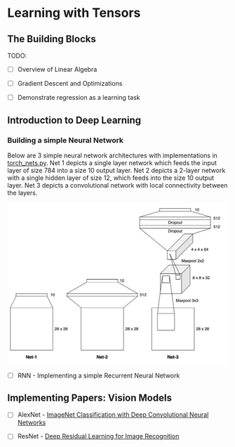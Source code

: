 # Learning with Tensors

## The Building Blocks

TODO:

- [ ] Overview of Linear Algebra

- [ ] Gradient Descent and Optimizations

- [ ] Demonstrate regression as a learning task

## Introduction to Deep Learning

### Building a simple Neural Network

Below are 3 simple neural network architectures with implementations in [torch_nets.py](mnist/torch_nets.py). Net 1 depicts a single layer network which feeds the input layer of size 784 into a size 10 output layer. Net 2 depicts a 2-layer network with a single hidden layer of size 12, which feeds into the size 10 output layer. Net 3 depicts a convolutional network with local connectivity between the layers. 

![Mnist Network Architectures](img/mnist_nets.png)

- [ ] RNN - Implementing a simple Recurrent Neural Network 

## Implementing Papers: Vision Models

- [ ] AlexNet - [ImageNet Classification with Deep Convolutional Neural Networks](https://proceedings.neurips.cc/paper_files/paper/2012/file/c399862d3b9d6b76c8436e924a68c45b-Paper.pdf)

- [ ] ResNet - [Deep Residual Learning for Image Recognition](https://arxiv.org/abs/1512.03385)
